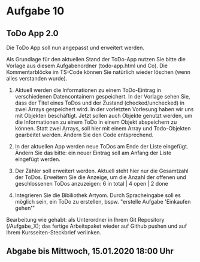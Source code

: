 # Aufgabe 10
## ToDo App 2.0

Die ToDo App soll nun angepasst und erweitert werden.

Als Grundlage für den aktuellen Stand der ToDo-App nutzen Sie bitte die Vorlage aus diesem Aufgabenordner (todo-app.html und Co). Die Kommentarblöcke im TS-Code können Sie natürlich wieder löschen (wenn alles verstanden wurde).


1. Aktuell werden die Informationen zu einem ToDo-Eintrag in verschiedenen Datencontainern gespeichert. In der Vorlage sehen Sie, dass der Titel eines ToDos und der Zustand (checked/unchecked) in zwei Arrays gespeichert wird. In der vorletzten Vorlesung haben wir uns mit Objekten beschäftigt. Jetzt sollen auch Objekte genutzt werden, um die Informationen zu einem ToDo in einem Objekt abspeichern zu können. Statt zwei Arrays, soll hier mit einem Array und Todo-Objekten gearbeitet werden. Ändern Sie den Code entsprechend.

2. In der aktuellen App werden neue ToDos am Ende der Liste eingefügt. Ändern Sie das bitte: ein neuer Eintrag soll am Anfang der Liste eingefügt werden.

3. Der Zähler soll erweitert werden. Aktuell steht hier nur die Gesamtzahl der ToDos. Erweitern Sie die Anzeige, um die Anzahl der offenen und geschlossenen ToDos anzuzeigen: 6 in total | 4 open | 2 done

4. Integrieren Sie die Bibiliothek Artyom. Durch Spracheingabe soll es möglich sein, ein ToDo zu erstellen, bspw. "erstelle Aufgabe 'Einkaufen gehen'"

Bearbeitung wie gehabt: als Unterordner in Ihrem Git Repository (/Aufgabe_X); das fertige Arbeitspaket wieder auf Github pushen und auf Ihrem Kursseiten-Steckbrief verlinken.

## Abgabe bis Mittwoch, 15.01.2020 18:00 Uhr

